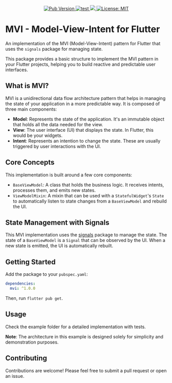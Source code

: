 <!--
This README describes the package. If you publish this package to pub.dev,
this README's contents appear on the landing page for your package.

For information about how to write a good package README, see the guide for
[writing package pages](https://dart.dev/tools/pub/writing-package-pages).

For general information about developing packages, see the Dart guide for
[creating packages](https://dart.dev/guides/libraries/create-packages)
and the Flutter guide for
[developing packages and plugins](https://flutter.dev/to/develop-packages).
-->

<p align="center">
  <a href="https://pub.dev/packages/mvi">
    <img alt="Pub Version" src="https://img.shields.io/pub/v/mvi">
  </a>
  <a href="https://github.com/devfelipereis/flutter-mvi/actions">
    <img src="https://github.com/devfelipereis/flutter-mvi/actions/workflows/test.yaml/badge.svg" alt="test">
  </a>
  <a href="https://codecov.io/gh/devfelipereis/flutter-mvi" > 
    <img src="https://codecov.io/gh/devfelipereis/flutter-mvi/graph/badge.svg"/> 
  </a>
  <a href="https://opensource.org/licenses/MIT">
    <img src="https://img.shields.io/badge/license-MIT-purple.svg" alt="License: MIT">
  </a>
</p>

# MVI - Model-View-Intent for Flutter

An implementation of the MVI (Model-View-Intent) pattern for Flutter that uses the `signals` package for managing state.

This package provides a basic structure to implement the MVI pattern in your Flutter projects, helping you to build reactive and predictable user interfaces.

## What is MVI?

MVI is a unidirectional data flow architecture pattern that helps in managing the state of your application in a more predictable way. It is composed of three main components:

-   **Model**: Represents the state of the application. It's an immutable object that holds all the data needed for the view.
-   **View**: The user interface (UI) that displays the state. In Flutter, this would be your widgets.
-   **Intent**: Represents an intention to change the state. These are usually triggered by user interactions with the UI.

## Core Concepts

This implementation is built around a few core components:

-   `BaseViewModel`: A class that holds the business logic. It receives intents, processes them, and emits new states.
-   `ViewModelMixin`: A mixin that can be used with a `StatefulWidget`'s `State` to automatically listen to state changes from a `BaseViewModel` and rebuild the UI.

## State Management with Signals

This MVI implementation uses the [signals](https://pub.dev/packages/signals) package to manage the state. The state of a `BaseViewModel` is a `Signal` that can be observed by the UI. When a new state is emitted, the UI is automatically rebuilt.

## Getting Started

Add the package to your `pubspec.yaml`:

```yaml
dependencies:
  mvi: ^1.0.0
```

Then, run `flutter pub get`.

## Usage

Check the example folder for a detailed implementation with tests.

**Note**: The architecture in this example is designed solely for simplicity and demonstration purposes.

## Contributing

Contributions are welcome! Please feel free to submit a pull request or open an issue.
